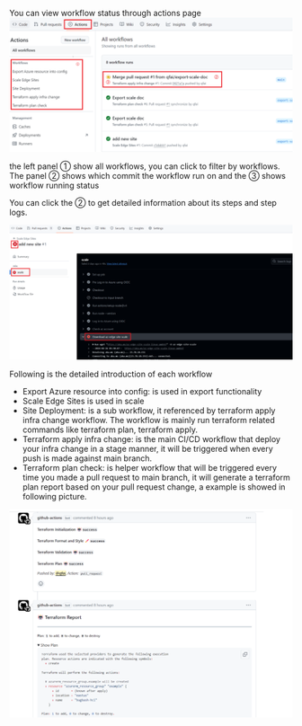 You can view workflow status through actions page
<img src="./img/view_action.png" alt="viewaction" width="800"/>

the left panel ① show all workflows, you can click to filter by workflows. The panel ② shows which commit the workflow run on and the ③ shows workflow running status

You can click the ② to get detailed information about its steps and step logs.

<img src="./img/scale_workflow_detail.png" alt="scale workflow detail" width="800"/>

Following is the detailed introduction of each workflow

- Export Azure resource into config: is used in export functionality
- Scale Edge Sites is used in scale
- Site Deployment: is a sub workflow, it referenced by terraform apply infra change workflow. The workflow is mainly run terraform related commands like terraform plan, terraform apply.
- Terraform apply infra change: is the main CI/CD workflow that deploy your infra change in a stage manner, it will be triggered when every push is made against main branch.
- Terraform plan check: is helper workflow that will be triggered every time you made a pull request to main branch, it will generate a terraform plan report based on your pull request change, a example is showed in following picture.

<img src="./img/terraform_plan_result.png" alt="terraform plan result" width="800"/>